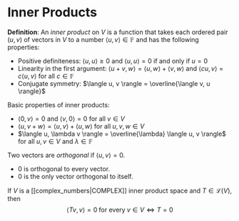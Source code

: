# Inner Products
**Definition**: An *inner product* on $V$ is a function that takes each ordered pair $(u,v)$ of vectors in $V$ to a number $\langle u,v \rangle \in \mathbb{F}$ and has the following properties:
- Positive definiteness: $\langle u, u \rangle \geq 0$ and $\langle u, u \rangle = 0$ if and only if $u = 0$
- Linearity in the first argument: $\langle u + v, w \rangle = \langle u, w \rangle + \langle v, w \rangle$ and $\langle cu, v \rangle = c\langle u, v \rangle$ for all $c \in \mathbb{F}$
- Conjugate symmetry: $\langle u, v \rangle = \overline{\langle v, u \rangle}$

Basic properties of inner products:
- $\langle 0, v \rangle = 0$ and $\langle v, 0 \rangle = 0$ for all $v \in V$
- $\langle u, v + w \rangle = \langle u, v \rangle + \langle u, w \rangle$ for all $u, v, w \in V$
- $\langle u, \lambda v \rangle = \overline{\lambda} \langle u, v \rangle$ for all $u, v \in V$ and $\lambda \in \mathbb{F}$

Two vectors are *orthogonal* if $\langle u, v \rangle = 0$.
- 0 is orthogonal to every vector.
- 0 is the only vector orthogonal to itself.

If $V$ is a [[complex_numbers|COMPLEX]] inner product space and $T \in \mathcal{L}(V)$, then $$ \langle Tv, v \rangle = 0 \; \text{for every} \; v \in V \iff T = 0 $$